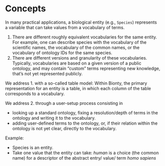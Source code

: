 # Concepts

In many practical applications, a biological entity (e.g., `Species`) represents a variable that can take values from a vocabulary of terms.

1. There are different roughly equivalent vocabularies for the same entity. For example, one can describe species with the vocabulary of the scientific names, the vocabulary of the common names, or the vocabulary of ontology IDs for the same species.
2. There are different versions and granularity of these vocabularies. Typically, vocabularies are based on a given version of a public ontology, and may contain “custom” terms representing new knowledge, that’s not yet represented publicly.

We address 1. with a so-called table model: Within Bionty, the primary representation for an entity is a table, in which each column of the table corresponds to a vocabulary.

We address 2. through a user-setup process consisting in

- looking up a standard ontology, fixing a resolution/depth of terms in the ontology and writing it to the vocabulary.
- adding user-defined terms to the ontology, or, if their relation within the ontology is not yet clear, directly to the vocabulary.

Example:

- Species is an entity.
- Take one value that the entity can take: _human_ is a choice (the common name) for a descriptor of the abstract entry/ value/ term _homo sapiens_
